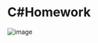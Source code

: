 #  C#Homework
![image](https://github.com/KuanYuJiangTW/Homework/assets/135186052/3e66b4a7-8199-4375-8b55-2d4fdb93df1d)
